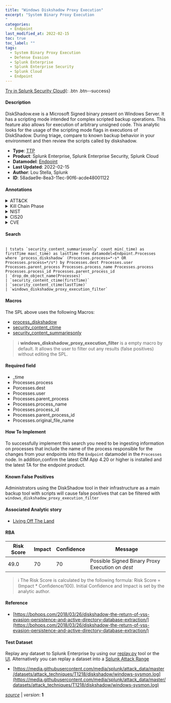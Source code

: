 ```yaml
---
title: "Windows Diskshadow Proxy Execution"
excerpt: "System Binary Proxy Execution
"
categories:
  - Endpoint
last_modified_at: 2022-02-15
toc: true
toc_label: ""
tags:
  - System Binary Proxy Execution
  - Defense Evasion
  - Splunk Enterprise
  - Splunk Enterprise Security
  - Splunk Cloud
  - Endpoint
---
```




[Try in Splunk Security Cloud](https://www.splunk.com/en_us/products/cyber-security.html){: .btn .btn--success}

#### Description

DiskShadow.exe is a Microsoft Signed binary present on Windows Server. It has a scripting mode intended for complex scripted backup operations. This feature also allows for execution of arbitrary unsigned code. This analytic looks for the usage of the scripting mode flags in executions of DiskShadow. During triage, compare to known backup behavior in your environment and then review the scripts called by diskshadow.

- **Type**: [TTP](https://github.com/splunk/security_content/wiki/Detection-Analytic-Types)
- **Product**: Splunk Enterprise, Splunk Enterprise Security, Splunk Cloud
- **Datamodel**: [Endpoint](https://docs.splunk.com/Documentation/CIM/latest/User/Endpoint)
- **Last Updated**: 2022-02-15
- **Author**: Lou Stella, Splunk
- **ID**: 58adae9e-8ea3-11ec-90f6-acde48001122


#### Annotations

<details>
  <summary>ATT&CK</summary>

<div markdown="1">


| ID             | Technique        |  Tactic             |
| -------------- | ---------------- |-------------------- |
| [T1218](https://attack.mitre.org/techniques/T1218/) | System Binary Proxy Execution | Defense Evasion |

</div>
</details>


<details>
  <summary>Kill Chain Phase</summary>

<div markdown="1">

* Exploitation


</div>
</details>


<details>
  <summary>NIST</summary>

<div markdown="1">

* DE.CM



</div>
</details>

<details>
  <summary>CIS20</summary>

<div markdown="1">

* CIS 8



</div>
</details>

<details>
  <summary>CVE</summary>

<div markdown="1">


</div>
</details>

#### Search 

```

| tstats `security_content_summariesonly` count min(_time) as firstTime max(_time) as lastTime from datamodel=Endpoint.Processes where `process_diskshadow` (Processes.process=*-s* OR Processes.process=*/s*) by Processes.dest Processes.user Processes.parent_process Processes.process_name Processes.process Processes.process_id Processes.parent_process_id 
| `drop_dm_object_name(Processes)` 
| `security_content_ctime(firstTime)` 
| `security_content_ctime(lastTime)` 
| `windows_diskshadow_proxy_execution_filter`
```

#### Macros
The SPL above uses the following Macros:
* [process_diskshadow](https://github.com/splunk/security_content/blob/develop/macros/process_diskshadow.yml)
* [security_content_ctime](https://github.com/splunk/security_content/blob/develop/macros/security_content_ctime.yml)
* [security_content_summariesonly](https://github.com/splunk/security_content/blob/develop/macros/security_content_summariesonly.yml)

> :information_source:
> **windows_diskshadow_proxy_execution_filter** is a empty macro by default. It allows the user to filter out any results (false positives) without editing the SPL.

#### Required field
* _time
* Processes.process
* Porcesses.dest
* Processes.user
* Processes.parent_process
* Processes.process_name
* Processes.process_id
* Processes.parent_process_id
* Processes.original_file_name


#### How To Implement
To successfully implement this search you need to be ingesting information on processes that include the name of the process responsible for the changes from your endpoints into the `Endpoint` datamodel in the `Processes` node. In addition,confirm the latest CIM App 4.20 or higher is installed and the latest TA for the endpoint product.

#### Known False Positives
Administrators using the DiskShadow tool in their infrastructure as a main backup tool with scripts will cause false positives that can be filtered with `windows_diskshadow_proxy_execution_filter`

#### Associated Analytic story
* [Living Off The Land](/stories/living_off_the_land)




#### RBA

| Risk Score  | Impact      | Confidence   | Message      |
| ----------- | ----------- |--------------|--------------|
| 49.0 | 70 | 70 | Possible Signed Binary Proxy Execution on $dest$ |


> :information_source:
> The Risk Score is calculated by the following formula: Risk Score = (Impact * Confidence/100). Initial Confidence and Impact is set by the analytic author. 

#### Reference

* [https://bohops.com/2018/03/26/diskshadow-the-return-of-vss-evasion-persistence-and-active-directory-database-extraction/](https://bohops.com/2018/03/26/diskshadow-the-return-of-vss-evasion-persistence-and-active-directory-database-extraction/)



#### Test Dataset
Replay any dataset to Splunk Enterprise by using our [replay.py](https://github.com/splunk/attack_data#using-replaypy) tool or the [UI](https://github.com/splunk/attack_data#using-ui).
Alternatively you can replay a dataset into a [Splunk Attack Range](https://github.com/splunk/attack_range#replay-dumps-into-attack-range-splunk-server)


* [https://media.githubusercontent.com/media/splunk/attack_data/master/datasets/attack_techniques/T1218/diskshadow/windows-sysmon.log](https://media.githubusercontent.com/media/splunk/attack_data/master/datasets/attack_techniques/T1218/diskshadow/windows-sysmon.log)



[*source*](https://github.com/splunk/security_content/tree/develop/detections/endpoint/windows_diskshadow_proxy_execution.yml) \| *version*: **1**